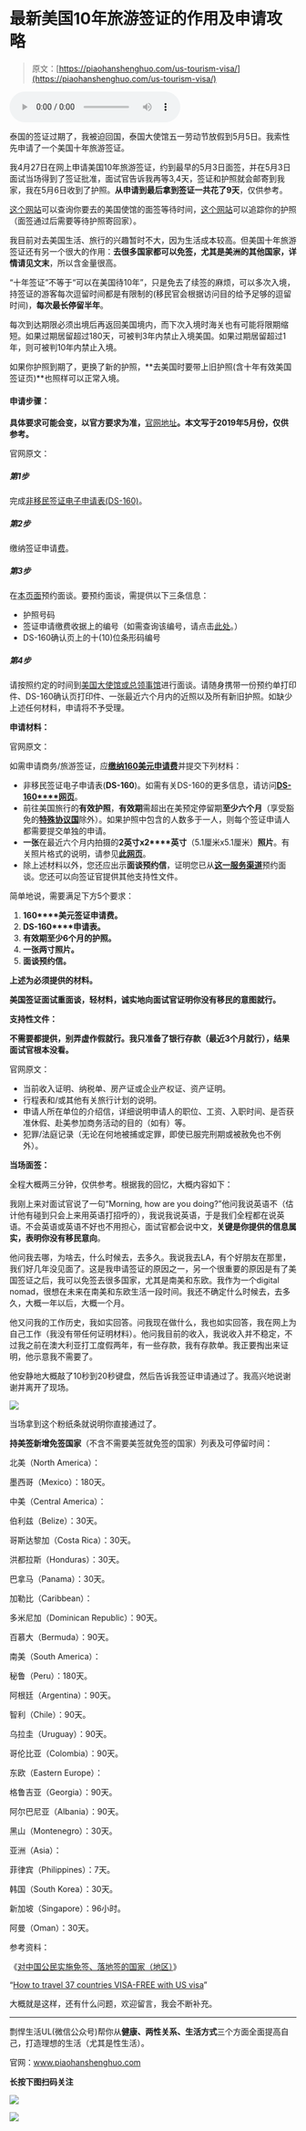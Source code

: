 # 最新美国10年旅游签证的作用及申请攻略

> 原文：[https://piaohanshenghuo.com/us-tourism-visa/](https://piaohanshenghuo.com/us-tourism-visa/)

<audio src="https://www.piaohanshenghuo.com/wp-content/uploads/2019/05/brian-mcknight-sings-national-anthem-at-warriors-vs-rockets-game-3.mp3" controls="controls"></audio>

泰国的签证过期了，我被迫回国，泰国大使馆五一劳动节放假到5月5日。我索性先申请了一个美国十年旅游签证。

我4月27日在网上申请美国10年旅游签证，约到最早的5月3日面签，并在5月3日面试当场得到了签证批准，面试官告诉我再等3,4天，签证和护照就会邮寄到我家，我在5月6日收到了护照。**从申请到最后拿到签证一共花了****9****天**，仅供参考。

[这个网站](https://travel.state.gov/content/travel/en/us-visas/visa-information-resources/wait-times.html)可以查询你要去的美国使馆的面签等待时间，[这个网站](http://www.ustraveldocs.com/cn_zh/cn-niv-passporttrack.asp)可以追踪你的护照（面签通过后需要等待护照寄回家）。

我目前对去美国生活、旅行的兴趣暂时不大，因为生活成本较高。但美国十年旅游签证还有另一个很大的作用：**去很多国家都可以免签，尤其是美洲的其他国家，详情请见文末**，所以含金量很高。

“十年签证”不等于“可以在美国待10年”，只是免去了续签的麻烦，可以多次入境，持签证的游客每次逗留时间都是有限制的(移民官会根据访问目的给予足够的逗留时间)，**每次最长停留半年**。

每次到达期限必须出境后再返回美国境内，而下次入境时海关也有可能将限期缩短。如果过期居留超过180天，可被判3年内禁止入境美国。如果过期居留超过1年，则可被判10年内禁止入境。

如果你护照到期了，更换了新的护照，**去美国时要带上旧护照(含十年有效美国签证页)**也照样可以正常入境。

#### 申请步骤：

**具体要求可能会变，以官方要求为准，**[官网地址](http://www.ustraveldocs.com/cn_zh/cn-niv-typeb1b2.asp#%E6%94%AF%E6%8C%81%E6%80%A7%E6%96%87%E4%BB%B6)**。本文写于****2019****年****5****月份，仅供参考。**

官网原文：

##### 第1步

完成[非移民签证电子申请表(DS-160)](http://www.ustraveldocs.com/cn_zh/cn-niv-ds160info.asp)。

##### 第2步

缴纳签证申请[费](http://www.ustraveldocs.com/cn_zh/cn-niv-visafeeinfo.asp)。

##### 第3步

在[本页面](https://cgifederal.secure.force.com/?language=Chinese%20(Simplified)&country=China)预约面谈。要预约面谈，需提供以下三条信息：

*   护照号码
*   签证申请缴费收据上的编号（如需查询该编号，请点击[此处](http://www.ustraveldocs.com/cn_zh/cn-niv-paymentinfo.asp)。）
*   DS-160确认页上的十(10)位条形码编号

##### 第4步

请按照约定的时间到[美国大使馆或总领事馆](http://www.ustraveldocs.com/cn_zh/cn-loc-post.asp)进行面谈。请随身携带一份预约单打印件、DS-160确认页打印件、一张最近六个月内的近照以及所有新旧护照。如缺少上述任何材料，申请将不予受理。

**申请材料：**

官网原文：

如需申请商务/旅游签证，应[**缴纳****160****美元申请费**](http://www.ustraveldocs.com/cn_zh/cn-niv-paymentinfo.asp)并提交下列材料：

*   非移民签证电子申请表(**DS-160**)。如需有关DS-160的更多信息，请访问[**DS-160****网页**](http://www.ustraveldocs.com/cn_zh/cn-niv-ds160info.asp)。
*   前往美国旅行的**有效护照**，**有效期**需超出在美预定停留期**至少六个月**（享受豁免的[**特殊协议国**](https://www.cbp.gov/document/bulletins/six-month-club-update)除外）。如果护照中包含的人数多于一人，则每个签证申请人都需要提交单独的申请。
*   **一张**在最近六个月内拍摄的**2****英寸****x2****英寸**（5.1厘米x5.1厘米）**照片**。有关照片格式的说明，请参见[**此网页**](http://www.ustraveldocs.com/cn_zh/cn-niv-photoinfo.asp)。
*   除上述材料以外，您还应出示**面谈预约信**，证明您已从[**这一服务渠道**](http://www.ustraveldocs.com/cn_zh/cn-niv-appointmentschedule.asp)预约面谈。您还可以向签证官提供其他支持性文件。

简单地说，需要满足下方5个要求：

1.  **160****美元签证申请费。**
2.  **DS-160****申请表。**
3.  **有效期至少****6****个月的护照。**
4.  **一张两寸照片。**
5.  **面谈预约信。**

**上述为必须提供的材料。**

**美国签证面试重面谈，轻材料，诚实地向面试官证明你没有移民的意图就行。**

**支持性文件：**

**不需要都提供，别弄虚作假就行。我只准备了银行存款（最近****3****个月就行），结果面试官根本没看。**

官网原文：

*   当前收入证明、纳税单、房产证或企业产权证、资产证明。
*   行程表和/或其他有关旅行计划的说明。
*   申请人所在单位的介绍信，详细说明申请人的职位、工资、入职时间、是否获准休假、赴美参加商务活动的目的（如有）等。
*   犯罪/法庭记录（无论在何地被捕或定罪，即使已服完刑期或被赦免也不例外）。

**当场面签：**

全程大概两三分钟，仅供参考。根据我的回忆，大概内容如下：

我刚上来对面试官说了一句“Morning, how are you doing?”他问我说英语不（估计他有碰到只会上来用英语打招呼的），我说我说英语，于是我们全程都在说英语。不会英语或英语不好也不用担心，面试官都会说中文，**关键是你提供的信息属实，表明你没有移民意向**。

他问我去哪，为啥去，什么时候去，去多久。我说我去LA，有个好朋友在那里，我们好几年没见面了。这是我申请签证的原因之一，另一个很重要的原因是有了美国签证之后，我可以免签去很多国家，尤其是南美和东欧。我作为一个digital nomad，很想在未来在南美和东欧生活一段时间。我还不确定什么时候去，去多久，大概一年以后，大概一个月。

他又问我的工作历史，我如实回答。问我现在做什么，我也如实回答，我在网上为自己工作（我没有带任何证明材料）。他问我目前的收入，我说收入并不稳定，不过我之前在澳大利亚打工度假两年，有一些存款，我有存款单。我正要掏出来证明，他示意我不需要了。

他安静地大概敲了10秒到20秒键盘，然后告诉我签证申请通过了。我高兴地说谢谢并离开了现场。

![](img/17ab13a85c32c2d7110bac9af689cc97.png)



当场拿到这个粉纸条就说明你直接通过了。

**持美签新增免签国家**（不含不需要美签就免签的国家）列表及可停留时间：

北美（North America）：

墨西哥（Mexico）：180天。

中美（Central America）：

伯利兹（Belize）：30天。

哥斯达黎加（Costa Rica）：30天。

洪都拉斯（Honduras）：30天。

巴拿马（Panama）：30天。

加勒比（Caribbean）：

多米尼加（Dominican Republic）：90天。

百慕大（Bermuda）：90天。

南美（South America）：

秘鲁（Peru）：180天。

阿根廷（Argentina）：90天。

智利（Chile）：90天。

乌拉圭（Uruguay）：90天。

哥伦比亚（Colombia）：90天。

东欧（Eastern Europe）：

格鲁吉亚（Georgia）：90天。

阿尔巴尼亚（Albania）：90天。

黑山（Montenegro）：30天。

亚洲（Asia）：

菲律宾（Philippines）：7天。

韩国（South Korea）：30天。

新加坡（Singapore）：96小时。

阿曼（Oman）：30天。

参考资料：

《[对中国公民实施免签、落地签的国家（地区）](https://baike.baidu.com/item/%E5%AF%B9%E4%B8%AD%E5%9B%BD%E5%85%AC%E6%B0%91%E5%AE%9E%E6%96%BD%E5%85%8D%E7%AD%BE%E3%80%81%E8%90%BD%E5%9C%B0%E7%AD%BE%E7%9A%84%E5%9B%BD%E5%AE%B6%EF%BC%88%E5%9C%B0%E5%8C%BA%EF%BC%89/14920079?fr=aladdin)》

“[How to travel 37 countries VISA-FREE with US visa](https://www.visatraveler.com/blog/travel-20-countries-visa-free-with-us-visa/)”

大概就是这样，还有什么问题，欢迎留言，我会不断补充。

* * *

剽悍生活UL(微信公众号)帮你从**健康、两性关系、生活方式**三个方面全面提高自己，打造理想的生活（尤其是性生活）。

官网：www.piaohanshenghuo.com

**长按下图扫码关注**

![](img/f283aab34dffe75dd56c46ab47e6c49a.png)

![](img/48a213915b598d48c51d7cbc5ebeaa6c.png)

